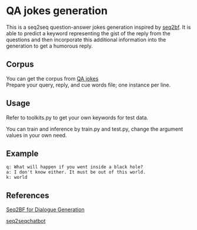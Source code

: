 # QA jokes generation
This is a seq2seq question-answer jokes generation inspired by [seq2bf](http://cn.arxiv.org/pdf/1607.00970). It is able to predict a keyword representing the gist of the reply from the questions and then incorporate this additional information into the generation to get a humorous reply.

## Corpus
You can get the corpus from [QA jokes](https://www.kaggle.com/bfinan/jokes-question-and-answer)  
Prepare your query, reply, and cue words file; one instance per line.

## Usage
Refer to toolkits.py to get your own keywords for test data.

You can train and inference by train.py and test.py, change the argument values in your own need.

## Example

    q: What will happen if you went inside a black hole?  
    a: I don't know either. It must be out of this world.    
    k: world

## References

[Seq2BF for Dialogue Generation](https://github.com/MaZhiyuanBUAA/Seq2BFforDialogueGeneration)

[seq2seqchatbot](https://github.com/fancyerii/blog-codes/tree/master/chatbot)
